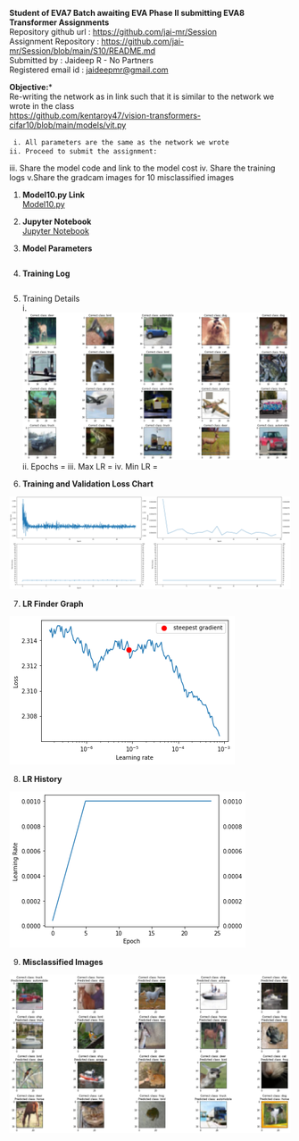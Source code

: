 **Student of EVA7 Batch awaiting EVA Phase II submitting EVA8 Transformer Assignments** </br>
Repository github url : https://github.com/jai-mr/Session </br>
Assignment Repository : https://github.com/jai-mr/Session/blob/main/S10/README.md</br>
Submitted by : Jaideep R - No Partners</br>
Registered email id : jaideepmr@gmail.com</br>

**Objective:***</br>
Re-writing the network as in link such that it is similar to the network we wrote in the class</br>
	https://github.com/kentaroy47/vision-transformers-cifar10/blob/main/models/vit.py

	 i. All parameters are the same as the network we wrote
	ii. Proceed to submit the assignment:
   iii. Share the model code and link to the model cost
    iv. Share the training logs
     v.Share the gradcam images for 10 misclassified images


1. **Model10.py Link**</br>
[Model10.py](https://github.com/jai-mr/Session/blob/main/S10/src/models/model10.py)

2. **Jupyter Notebook**</br>
[Jupyter Notebook](https://github.com/jai-mr/Session/blob/main/S10/E8S10.ipynb)


3. **Model Parameters**</br>
```

```

4. **Training Log**</br>
```

```

5. Training Details</br>
i.   <img src="images/trainingimages.png" alt="Sample Training Images"/>
ii.  Epochs = 
iii. Max LR = 
iv.  Min LR = 

6. **Training and Validation Loss Chart**</br>
<img src="images/trainingandloss.png" alt="Training and Loss"/>

7. **LR Finder Graph**</br>
<img src="images/LR-finder.png" alt="LR Finder"/>

8. **LR History**</br>
<img src="images/LR-History.png" alt="LR History"/>

9. **Misclassified Images**</br>
<img src="images/MisClassifiedImages.png" alt="MisClassified Images"/>
